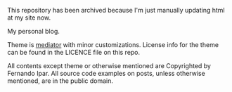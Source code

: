 This repository has been archived because I'm just manually updating html at my site now.

My personal blog.

Theme is [mediator](https://github.com/dirkfabisch/mediator) with
minor customizations. License info for the theme can be found in the
LICENCE file on this repo.

All contents except theme or otherwise mentioned are Copyrighted by
Fernando Ipar. All source code examples on posts, unless otherwise
mentioned, are in the public domain.  
